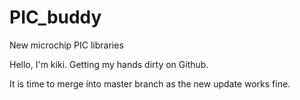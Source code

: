 # PIC_buddy
New microchip PIC libraries

Hello, I'm kiki. Getting my hands dirty on Github.

It is time to merge into master branch as the new update works fine.
